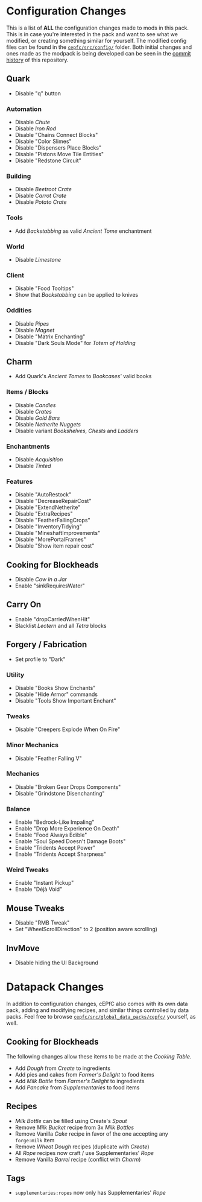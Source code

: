 # Configuration Changes

This is a list of **ALL** the configuration changes made to mods in this pack. This is in case you're interested in the pack and want to see what we modified, or creating something similar for yourself. The modified config files can be found in the [`cepfc/src/config/`](cepfc/src/config/) folder. Both initial changes and ones made as the modpack is being developed can be seen in the [commit history](https://github.com/copygirl/cepfc/commits/master) of this repository.

## Quark
- Disable "q" button
### Automation
- Disable *Chute*
- Disable *Iron Rod*
- Disable "Chains Connect Blocks"
- Disable "Color Slimes"
- Disable "Dispensers Place Blocks"
- Disable "Pistons Move Tile Entities"
- Disable "Redstone Circuit"
### Building
- Disable *Beetroot Crate*
- Disable *Carrot Crate*
- Disable *Potato Crate*
### Tools
- Add *Backstabbing* as valid *Ancient Tome* enchantment
### World
- Disable *Limestone*
### Client
- Disable "Food Tooltips"
- Show that *Backstabbing* can be applied to knives
### Oddities
- Disable *Pipes*
- Disable *Magnet*
- Disable "Matrix Enchanting"
- Disable "Dark Souls Mode" for *Totem of Holding*

## Charm
- Add Quark's *Ancient Tomes* to *Bookcases'* valid books
### Items / Blocks
- Disable *Candles*
- Disable *Crates*
- Disable *Gold Bars*
- Disable *Netherite Nuggets*
- Disable variant *Bookshelves*, *Chests* and *Ladders*
### Enchantments
- Disable *Acquisition*
- Disable *Tinted*
### Features
- Disable "AutoRestock"
- Disable "DecreaseRepairCost"
- Disable "ExtendNetherite"
- Disable "ExtraRecipes"
- Disable "FeatherFallingCrops"
- Disable "InventoryTidying"
- Disable "MineshaftImprovements"
- Disable "MorePortalFrames"
- Disable "Show item repair cost"

## Cooking for Blockheads
- Disable *Cow in a Jar*
- Enable "sinkRequiresWater"

## Carry On
- Enable "dropCarriedWhenHit"
- Blacklist *Lectern* and all *Tetra* blocks

## Forgery / Fabrication
- Set profile to "Dark"
### Utility
- Disable "Books Show Enchants"
- Disable "Hide Armor" commands
- Disable "Tools Show Important Enchant"
### Tweaks
- Disable "Creepers Explode When On Fire"
### Minor Mechanics
- Disable "Feather Falling V"
### Mechanics
- Disable "Broken Gear Drops Components"
- Disable "Grindstone Disenchanting"
### Balance
- Enable "Bedrock-Like Impaling"
- Enable "Drop More Experience On Death"
- Enable "Food Always Edible"
- Enable "Soul Speed Doesn't Damage Boots"
- Enable "Tridents Accept Power"
- Enable "Tridents Accept Sharpness"
### Weird Tweaks
- Enable "Instant Pickup"
- Enable "Déjà Void"

## Mouse Tweaks
- Disable "RMB Tweak"
- Set "WheelScrollDirection" to 2 (position aware scrolling)

## InvMove
- Disable hiding the UI Background


# Datapack Changes

In addition to configuration changes, cEPfC also comes with its own data pack, adding and modifying recipes, and similar things controlled by data packs. Feel free to browse [`cepfc/src/global_data_packs/cepfc/`](cepfc/src/global_data_packs/cepfc/) yourself, as well.

## Cooking for Blockheads
The following changes allow these items to be made at the *Cooking Table*.
- Add *Dough* from *Create* to ingredients
- Add pies and cakes from *Farmer's Delight* to food items
- Add *Milk Bottle* from *Farmer's Delight* to ingredients
- Add *Pancake* from *Supplementaries* to food items

## Recipes
- *Milk Bottle* can be filled using Create's *Spout*
- Remove *Milk Bucket* recipe from 3x *Milk Bottles*
- Remove Vanilla *Cake* recipe in favor of the one accepting any `forge:milk` item
- Remove *Wheat Dough* recipes (duplicate with *Create*)
- All *Rope* recipes now craft / use Supplementaries' *Rope*
- Remove Vanilla *Barrel* recipe (conflict with *Charm*)

## Tags
- `supplementaries:ropes` now only has Supplementaries' *Rope*
